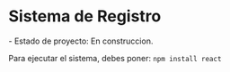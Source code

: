 <h1>Sistema de Registro</h1>
- Estado de proyecto: En construccion.

Para ejecutar el sistema, debes poner:
```npm install react```
